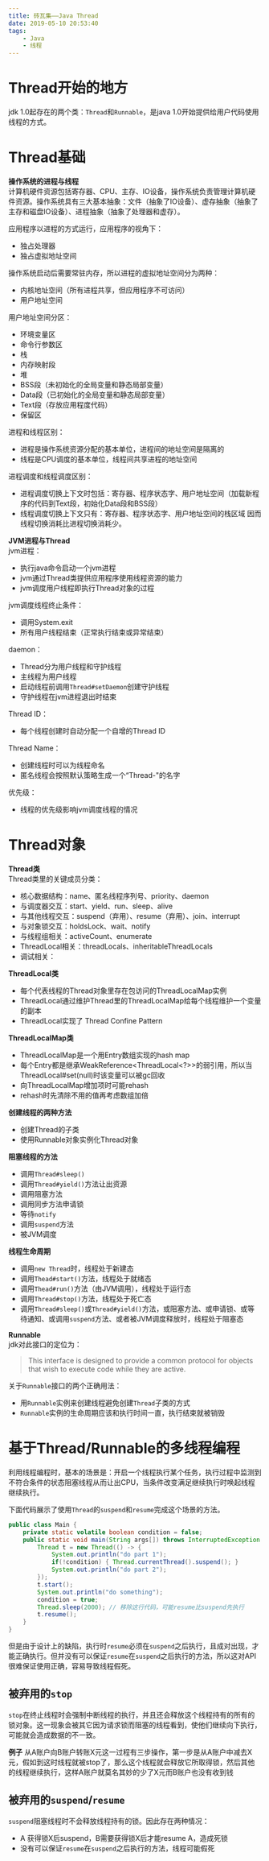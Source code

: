 ```yaml
---
title: 砖瓦集——Java Thread
date: 2019-05-10 20:53:40
tags:
    - Java
    - 线程
---
```


# Thread开始的地方
jdk 1.0起存在的两个类：`Thread`和`Runnable`，是java 1.0开始提供给用户代码使用线程的方式。

# Thread基础
**操作系统的进程与线程**  
计算机硬件资源包括寄存器、CPU、主存、IO设备，操作系统负责管理计算机硬件资源。操作系统具有三大基本抽象：文件（抽象了IO设备）、虚存抽象（抽象了主存和磁盘IO设备）、进程抽象（抽象了处理器和虚存）。

应用程序以进程的方式运行，应用程序的视角下：
- 独占处理器
- 独占虚拟地址空间

操作系统启动后需要常驻内存，所以进程的虚拟地址空间分为两种：
- 内核地址空间（所有进程共享，但应用程序不可访问）
- 用户地址空间

用户地址空间分区：
- 环境变量区
- 命令行参数区
- 栈
- 内存映射段
- 堆
- BSS段（未初始化的全局变量和静态局部变量）
- Data段（已初始化的全局变量和静态局部变量）
- Text段（存放应用程度代码）
- 保留区

进程和线程区别：
- 进程是操作系统资源分配的基本单位，进程间的地址空间是隔离的
- 线程是CPU调度的基本单位，线程间共享进程的地址空间

进程调度和线程调度区别：
- 进程调度切换上下文时包括：寄存器、程序状态字、用户地址空间（加载新程序的代码到Text段，初始化Data段和BSS段）
- 线程调度切换上下文只有：寄存器、程序状态字、用户地址空间的栈区域
因而线程切换消耗比进程切换消耗少。

**JVM进程与Thread**  
jvm进程：
- 执行java命令启动一个jvm进程
- jvm通过Thread类提供应用程序使用线程资源的能力
- jvm调度用户线程即执行Thread对象的过程

jvm调度线程终止条件：
- 调用System.exit
- 所有用户线程结束（正常执行结束或异常结束）

daemon：
- Thread分为用户线程和守护线程
- 主线程为用户线程
- 启动线程前调用`Thread#setDaemon`创建守护线程
- 守护线程在jvm进程退出时结束

Thread ID：
- 每个线程创建时自动分配一个自增的Thread ID

Thread Name：
- 创建线程时可以为线程命名
- 匿名线程会按照默认策略生成一个“Thread-<Number>"的名字

优先级：
- 线程的优先级影响jvm调度线程的情况

# Thread对象
**Thread类**  
Thread类里的关键成员分类：
- 核心数据结构：name、匿名线程序列号、priority、daemon
- 与调度器交互：start、yield、run、sleep、alive
- 与其他线程交互：suspend（弃用）、resume（弃用）、join、interrupt
- 与对象锁交互：holdsLock、wait、notify
- 与线程组相关：activeCount、enumerate
- ThreadLocal相关：threadLocals、inheritableThreadLocals
- 调试相关：

**ThreadLocal类**  
- 每个代表线程的Thread对象里存在包访问的ThreadLocalMap实例
- ThreadLocal通过维护Thread里的ThreadLocalMap给每个线程维护一个变量的副本
- ThreadLocal实现了 Thread Confine Pattern

**ThreadLocalMap类**  
- ThreadLocalMap是一个用Entry数组实现的hash map
- 每个Entry都是继承WeakReference<ThreadLocal<?>>的弱引用，所以当ThreadLocal#set(null)时该变量可以被gc回收
- 向ThreadLocalMap增加项时可能rehash
- rehash时先清除不用的值再考虑数组加倍

**创建线程的两种方法**  
- 创建Thread的子类
- 使用Runnable对象实例化Thread对象

**阻塞线程的方法**
- 调用`Thread#sleep()`
- 调用`Thread#yield()`方法让出资源
- 调用阻塞方法
- 调用同步方法申请锁
- 等待`notify`
- 调用`suspend`方法
- 被JVM调度

**线程生命周期**  
- 调用`new Thread`时，线程处于新建态
- 调用`Thead#start()`方法，线程处于就绪态
- 调用`Thead#run()`方法（由JVM调用），线程处于运行态
- 调用`Thread#stop()`方法，线程处于死亡态
- 调用`Thread#sleep()`或`Thread#yield()`方法，或阻塞方法、或申请锁、或等待通知、或调用`suspend`方法、或者被JVM调度释放时，线程处于阻塞态

**Runnable**  
jdk对此接口的定位为：
> This interface is designed to provide a common protocol for objects that wish to execute code while they are active.

关于`Runnable`接口的两个正确用法：
- 用`Runnable`实例来创建线程避免创建`Thread`子类的方式
- `Runnable`实例的生命周期应该和执行时间一直，执行结束就被销毁


# 基于Thread/Runnable的多线程编程
利用线程编程时，基本的场景是：开启一个线程执行某个任务，执行过程中监测到不符合条件的状态阻塞线程从而让出CPU，当条件改变满足继续执行时唤起线程继续执行。

下面代码展示了使用`Thread`的`suspend`和`resume`完成这个场景的方法。

```java
public class Main {
    private static volatile boolean condition = false;
    public static void main(String args[]) throws InterruptedException {
        Thread t = new Thread(() -> {
            System.out.println("do part 1");
            if(!condition) { Thread.currentThread().suspend(); }
            System.out.println("do part 2");
        });
        t.start();
        System.out.println("do something");
        condition = true;
        Thread.sleep(2000); // 移除这行代码，可能resume比suspend先执行
        t.resume();
    }
}

```
但是由于设计上的缺陷，执行时`resume`必须在`suspend`之后执行，且成对出现，才能正确执行。但并没有可以保证`resume`在`suspend`之后执行的方法，所以这对API很难保证使用正确，容易导致线程假死。

## 被弃用的`stop`
`stop`在终止线程时会强制中断线程的执行，并且还会释放这个线程持有的所有的锁对象。这一现象会被其它因为请求锁而阻塞的线程看到，使他们继续向下执行，可能就会造成数据的不一致。

**例子** 从A账户向B账户转账X元这一过程有三步操作，第一步是从A账户中减去X元，假如到这时线程就被stop了，那么这个线程就会释放它所取得锁，然后其他的线程继续执行，这样A账户就莫名其妙的少了X元而B账户也没有收到钱

## 被弃用的`suspend`/`resume`
`suspend`阻塞线程时不会释放线程持有的锁。因此存在两种情况：
- A 获得锁X后suspend，B需要获得锁X后才能resume A，造成死锁
- 没有可以保证`resume`在`suspend`之后执行的方法，线程可能假死